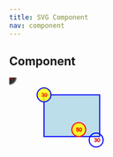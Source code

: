 ```yaml
---
title: SVG Component
nav: component
---
```


## Component

<svg width="800" height="400" viewbox="0 0 800 400">
    <defs>
        <rect id="s" x="0" y="0" width="160" height="120"
            fill-opacity=".8"
            stroke="blue" stroke-width="3"/>
    </defs>
    <defs>
        <g id="num" fill-opacity=".8">
            <circle cx="0" cy="0" r="20"
                stroke-width="3"/>
            <text x="-8" y="5"
                stroke="red""
                >30</text>
        </g>
    </defs>
    <defs>
        <g id="num2"
             fill-opacity=".8" fill="yellow"
             stroke="red">
            <use xlink:href="#num"/>
            <text x="-8" y="5"
                >50</text>
        </g>
    </defs>
    <use xlink:href="#s"
        fill="lightblue"
        transform="translate(100,50)"/>
    <use id='n0' xlink:href="#num"
        stroke="gray"
        />
    <use id='n1' xlink:href="#num"
        fill="yellow"
        stroke="blue"
        transform="translate(100,50)"/>
    <use id='n2' xlink:href="#num2"
        transform="translate(200,150)"/>
    <!-- -->
    <circle cx="250" cy="180" r="20"
        fill-opacity=".8" fill="none"
        stroke="blue" stroke-width="3"/>
    <text x="244" y="185"
        stroke="red" -transform="translate(0,-30)"
        >30</text>
</svg>

